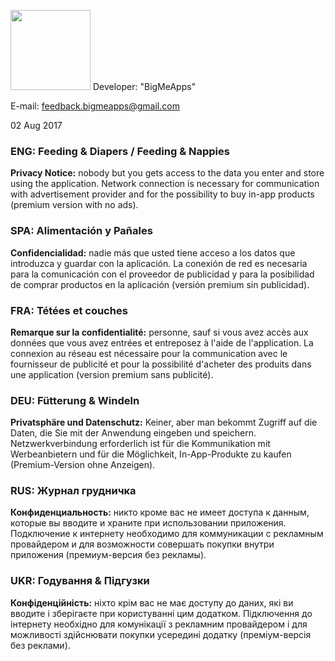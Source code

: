 <img src="http://i.imgur.com/O6JR4pr.png" width="128">  Developer: "BigMeApps"

E-mail: feedback.bigmeapps@gmail.com 

02 Aug 2017

### ENG:    Feeding & Diapers  /  Feeding & Nappies
**Privacy Notice:**  nobody but you gets access to the data you enter and store using the application. 
Network connection is necessary for communication with advertisement provider and for the possibility 
to buy in-app products (premium version with no ads). 

### SPA:    Alimentación y Pañales
**Confidencialidad:**  nadie más que usted tiene acceso a los datos que introduzca y guardar con la aplicación. 
La conexión de red es necesaria para la comunicación con el proveedor de publicidad y para la posibilidad de 
comprar productos en la aplicación (versión premium sin publicidad).

### FRA:    Tétées et couches
**Remarque sur la confidentialité:**  personne, sauf si vous avez accès aux données que vous avez entrées et entreposez à l'aide de l'application. La connexion au réseau est nécessaire pour la communication avec le fournisseur de publicité et pour la possibilité d'acheter des produits dans une application (version premium sans publicité).

### DEU:    Fütterung & Windeln
**Privatsphäre und Datenschutz:**  Keiner, aber man bekommt Zugriff auf die Daten, die Sie mit der Anwendung eingeben und speichern. Netzwerkverbindung erforderlich ist für die Kommunikation mit Werbeanbietern und für die Möglichkeit, In-App-Produkte zu kaufen (Premium-Version ohne Anzeigen).

### RUS:    Журнал грудничка
**Конфиденциальность:**  никто кроме вас не имеет доступа к данным, которые вы вводите и храните при использовании приложения. Подключение к интернету необходимо для коммуникации с рекламным провайдером и для возможности совершать покупки внутри приложения (премиум-версия без рекламы).

### UKR:    Годування & Підгузки
**Конфіденційність:**  ніхто крім вас не має доступу до даних, які ви вводите і зберігаєте при користуванні цим додатком. Підключення до інтернету необхідно для комунікації з рекламним провайдером і для можливості здійснювати покупки усередині додатку (преміум-версія без реклами).   
